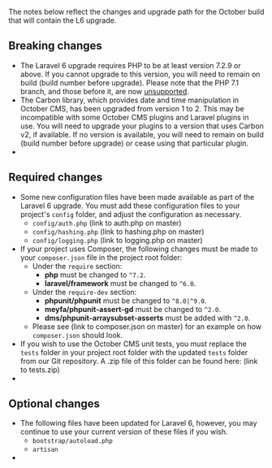 The notes below reflect the changes and upgrade path for the October build that will contain the L6 upgrade.

## Breaking changes

- The Laravel 6 upgrade requires PHP to be at least version 7.2.9 or above. If you cannot upgrade to this version, you will
need to remain on build (build number before upgrade). Please note that the PHP 7.1 branch, and those before it, are now
[unsupported](https://www.php.net/supported-versions.php).
- The Carbon library, which provides date and time manipulation in October CMS, has been upgraded from version 1 to 2. This may
be incompatible with some October CMS plugins and Laravel plugins in use. You will need to upgrade your plugins to a version
that uses Carbon v2, if available. If no version is available, you will need to remain on build (build number before upgrade)
or cease using that particular plugin.
- 

## Required changes

- Some new configuration files have been made available as part of the Laravel 6 upgrade. You must add these configuration
files to your project's `config` folder, and adjust the configuration as necessary.
  - `config/auth.php` (link to auth.php on master)
  - `config/hashing.php` (link to hashing.php on master)
  - `config/logging.php` (link to logging.php on master)
- If your project uses Composer, the following changes must be made to your `composer.json` file in the project root folder:
  - Under the `require` section:
    - **php** must be changed to `^7.2`.
    - **laravel/framework** must be changed to `^6.0`.
  - Under the `require-dev` section:
    - **phpunit/phpunit** must be changed to `^8.0|^9.0`.
    - **meyfa/phpunit-assert-gd** must be changed to `^2.0`.
    - **dms/phpunit-arraysubset-asserts** must be added with `^2.0`.
  - Please see (link to composer.json on master) for an example on how `composer.json` should look.
- If you wish to use the October CMS unit tests, you must replace the `tests` folder in your project root folder with the
updated `tests` folder from our Git repository. A .zip file of this folder can be found here: (link to tests.zip)
-

## Optional changes

- The following files have been updated for Laravel 6, however, you may continue to use your current version of these files
if you wish.
  - `bootstrap/autoload.php`
  - `artisan`
-
